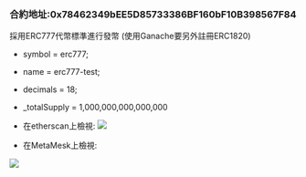 ### 合約地址:0x78462349bEE5D85733386BF160bF10B398567F84
採用ERC777代幣標準進行發幣
(使用Ganache要另外註冊ERC1820)
* symbol = erc777;
* name = erc777-test;
* decimals = 18;
* _totalSupply = 1,000,000,000,000,000

* 在etherscan上檢視:
![](https://i.imgur.com/gHEWeYZ.png)


* 在MetaMesk上檢視:



![](https://i.imgur.com/reu1CGl.png)
